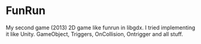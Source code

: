 # FunRun
My second game (2013)
2D game like funrun in libgdx. I tried implementing it like Unity. GameObject, Triggers, OnCollision, Ontrigger and all stuff.
